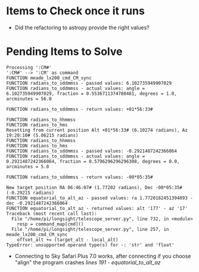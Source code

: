 # Items to Check once it runs
- Did the refactoring to astropy provide the right values?

# Pending Items to Solve

```
Processing ':CM#'
':CM#' --> ':CM' as command
FUNCTION meade_lx200_cmd_CM_sync
FUNCTION radians_to_sddmmss - passed values: 6.102735949907029
FUNCTION radians_to_sddmmss - actual values: angle = 6.102735949907029, fraction = 0.5536711374780481, degrees = 1.0, arcminutes = 56.0

FUNCTION radians_to_sddmmss - return values: +01*56:33#

FUNCTION radians_to_hhmmss
FUNCTION radians_to_hms
Resetting from current position Alt +01*56:33# (6.10274 radians), Az 19:20:10# (5.06215 radians)
FUNCTION radians_to_hhmmss
FUNCTION radians_to_hms
FUNCTION radians_to_sddmmss - passed values: -0.2921487242366064
FUNCTION radians_to_sddmmss - actual values: angle = 0.2921487242366064, fraction = 0.5796296296296308, degrees = 0.0, arcminutes = 5.0

FUNCTION radians_to_sddmmss - return values: -00*05:35#

New target position RA 06:46:07# (1.77202 radians), Dec -00*05:35# (-0.29215 radians)
FUNCTION equatorial_to_alt_az - passed values: ra 1.7720182451394093 - dec -0.2921487242366064
FUNCTION equatorial_to_alt_az - returned values: alt '177' - az '17'
Traceback (most recent call last):
  File "/home/pi/longsight/telescope_server.py", line 732, in <module>
    resp = command_map[cmd]()
  File "/home/pi/longsight/telescope_server.py", line 257, in meade_lx200_cmd_CM_sync
    offset_alt += (target_alt - local_alt)
TypeError: unsupported operand type(s) for -: 'str' and 'float'
```

- Connecting to Sky Safari Plus 7.0 works, after connecting if you choose "align" the program crashes *lines 191 - equatorial_to_alt_az*

